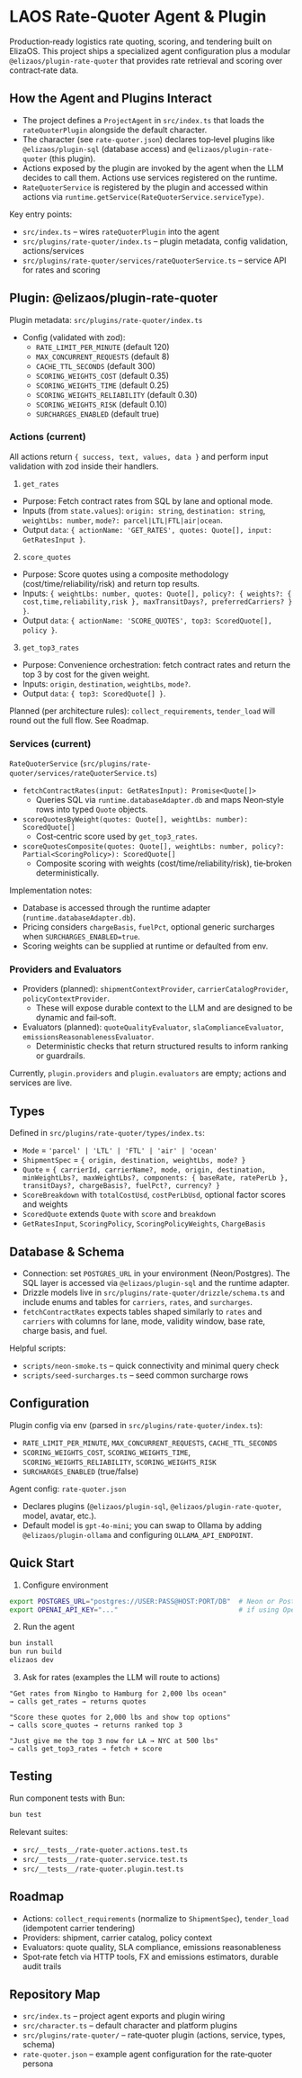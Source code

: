 # LAOS Rate‑Quoter Agent & Plugin

Production‑ready logistics rate quoting, scoring, and tendering built on ElizaOS. This project ships a specialized agent configuration plus a modular `@elizaos/plugin-rate-quoter` that provides rate retrieval and scoring over contract‑rate data.

## How the Agent and Plugins Interact

- The project defines a `ProjectAgent` in `src/index.ts` that loads the `rateQuoterPlugin` alongside the default character.
- The character (see `rate-quoter.json`) declares top‑level plugins like `@elizaos/plugin-sql` (database access) and `@elizaos/plugin-rate-quoter` (this plugin).
- Actions exposed by the plugin are invoked by the agent when the LLM decides to call them. Actions use services registered on the runtime.
- `RateQuoterService` is registered by the plugin and accessed within actions via `runtime.getService(RateQuoterService.serviceType)`.

Key entry points:
- `src/index.ts` – wires `rateQuoterPlugin` into the agent
- `src/plugins/rate-quoter/index.ts` – plugin metadata, config validation, actions/services
- `src/plugins/rate-quoter/services/rateQuoterService.ts` – service API for rates and scoring

## Plugin: @elizaos/plugin-rate-quoter

Plugin metadata: `src/plugins/rate-quoter/index.ts`

- Config (validated with zod):
  - `RATE_LIMIT_PER_MINUTE` (default 120)
  - `MAX_CONCURRENT_REQUESTS` (default 8)
  - `CACHE_TTL_SECONDS` (default 300)
  - `SCORING_WEIGHTS_COST` (default 0.35)
  - `SCORING_WEIGHTS_TIME` (default 0.25)
  - `SCORING_WEIGHTS_RELIABILITY` (default 0.30)
  - `SCORING_WEIGHTS_RISK` (default 0.10)
  - `SURCHARGES_ENABLED` (default true)

### Actions (current)

All actions return `{ success, text, values, data }` and perform input validation with zod inside their handlers.

1) `get_rates`
- Purpose: Fetch contract rates from SQL by lane and optional mode.
- Inputs (from `state.values`): `origin: string`, `destination: string`, `weightLbs: number`, `mode?: parcel|LTL|FTL|air|ocean`.
- Output `data`: `{ actionName: 'GET_RATES', quotes: Quote[], input: GetRatesInput }`.

2) `score_quotes`
- Purpose: Score quotes using a composite methodology (cost/time/reliability/risk) and return top results.
- Inputs: `{ weightLbs: number, quotes: Quote[], policy?: { weights?: { cost,time,reliability,risk }, maxTransitDays?, preferredCarriers? } }`.
- Output `data`: `{ actionName: 'SCORE_QUOTES', top3: ScoredQuote[], policy }`.

3) `get_top3_rates`
- Purpose: Convenience orchestration: fetch contract rates and return the top 3 by cost for the given weight.
- Inputs: `origin`, `destination`, `weightLbs`, `mode?`.
- Output `data`: `{ top3: ScoredQuote[] }`.

Planned (per architecture rules): `collect_requirements`, `tender_load` will round out the full flow. See Roadmap.

### Services (current)

`RateQuoterService` (`src/plugins/rate-quoter/services/rateQuoterService.ts`)
- `fetchContractRates(input: GetRatesInput): Promise<Quote[]>`
  - Queries SQL via `runtime.databaseAdapter.db` and maps Neon‑style rows into typed `Quote` objects.
- `scoreQuotesByWeight(quotes: Quote[], weightLbs: number): ScoredQuote[]`
  - Cost‑centric score used by `get_top3_rates`.
- `scoreQuotesComposite(quotes: Quote[], weightLbs: number, policy?: Partial<ScoringPolicy>): ScoredQuote[]`
  - Composite scoring with weights (cost/time/reliability/risk), tie‑broken deterministically.

Implementation notes:
- Database is accessed through the runtime adapter (`runtime.databaseAdapter.db`).
- Pricing considers `chargeBasis`, `fuelPct`, optional generic surcharges when `SURCHARGES_ENABLED=true`.
- Scoring weights can be supplied at runtime or defaulted from env.

### Providers and Evaluators

- Providers (planned): `shipmentContextProvider`, `carrierCatalogProvider`, `policyContextProvider`.
  - These will expose durable context to the LLM and are designed to be dynamic and fail‑soft.
- Evaluators (planned): `quoteQualityEvaluator`, `slaComplianceEvaluator`, `emissionsReasonablenessEvaluator`.
  - Deterministic checks that return structured results to inform ranking or guardrails.

Currently, `plugin.providers` and `plugin.evaluators` are empty; actions and services are live.

## Types

Defined in `src/plugins/rate-quoter/types/index.ts`:
- `Mode` = `'parcel' | 'LTL' | 'FTL' | 'air' | 'ocean'`
- `ShipmentSpec` = `{ origin, destination, weightLbs, mode? }`
- `Quote` = `{ carrierId, carrierName?, mode, origin, destination, minWeightLbs?, maxWeightLbs?, components: { baseRate, ratePerLb }, transitDays?, chargeBasis?, fuelPct?, currency? }`
- `ScoreBreakdown` with `totalCostUsd`, `costPerLbUsd`, optional factor scores and weights
- `ScoredQuote` extends `Quote` with `score` and `breakdown`
- `GetRatesInput`, `ScoringPolicy`, `ScoringPolicyWeights`, `ChargeBasis`

## Database & Schema

- Connection: set `POSTGRES_URL` in your environment (Neon/Postgres). The SQL layer is accessed via `@elizaos/plugin-sql` and the runtime adapter.
- Drizzle models live in `src/plugins/rate-quoter/drizzle/schema.ts` and include enums and tables for `carriers`, `rates`, and `surcharges`.
- `fetchContractRates` expects tables shaped similarly to `rates` and `carriers` with columns for lane, mode, validity window, base rate, charge basis, and fuel.

Helpful scripts:
- `scripts/neon-smoke.ts` – quick connectivity and minimal query check
- `scripts/seed-surcharges.ts` – seed common surcharge rows

## Configuration

Plugin config via env (parsed in `src/plugins/rate-quoter/index.ts`):
- `RATE_LIMIT_PER_MINUTE`, `MAX_CONCURRENT_REQUESTS`, `CACHE_TTL_SECONDS`
- `SCORING_WEIGHTS_COST`, `SCORING_WEIGHTS_TIME`, `SCORING_WEIGHTS_RELIABILITY`, `SCORING_WEIGHTS_RISK`
- `SURCHARGES_ENABLED` (true/false)

Agent config: `rate-quoter.json`
- Declares plugins (`@elizaos/plugin-sql`, `@elizaos/plugin-rate-quoter`, model, avatar, etc.).
- Default model is `gpt-4o-mini`; you can swap to Ollama by adding `@elizaos/plugin-ollama` and configuring `OLLAMA_API_ENDPOINT`.

## Quick Start

1) Configure environment

```bash
export POSTGRES_URL="postgres://USER:PASS@HOST:PORT/DB"  # Neon or Postgres
export OPENAI_API_KEY="..."                              # if using OpenAI
```

2) Run the agent

```bash
bun install
bun run build
elizaos dev
```

3) Ask for rates (examples the LLM will route to actions)

```
"Get rates from Ningbo to Hamburg for 2,000 lbs ocean"
→ calls get_rates → returns quotes

"Score these quotes for 2,000 lbs and show top options"
→ calls score_quotes → returns ranked top 3

"Just give me the top 3 now for LA → NYC at 500 lbs"
→ calls get_top3_rates → fetch + score
```

## Testing

Run component tests with Bun:

```bash
bun test
```

Relevant suites:
- `src/__tests__/rate-quoter.actions.test.ts`
- `src/__tests__/rate-quoter.service.test.ts`
- `src/__tests__/rate-quoter.plugin.test.ts`

## Roadmap

- Actions: `collect_requirements` (normalize to `ShipmentSpec`), `tender_load` (idempotent carrier tendering)
- Providers: shipment, carrier catalog, policy context
- Evaluators: quote quality, SLA compliance, emissions reasonableness
- Spot‑rate fetch via HTTP tools, FX and emissions estimators, durable audit trails

## Repository Map

- `src/index.ts` – project agent exports and plugin wiring
- `src/character.ts` – default character and platform plugins
- `src/plugins/rate-quoter/` – rate‑quoter plugin (actions, service, types, schema)
- `rate-quoter.json` – example agent configuration for the rate‑quoter persona

